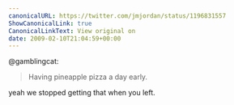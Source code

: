 ```yaml
---
canonicalURL: https://twitter.com/jmjordan/status/1196831557
ShowCanonicalLink: true
CanonicalLinkText: View original on
date: 2009-02-10T21:04:59+00:00
---
```

@gamblingcat:

> Having pineapple pizza a day early.

yeah we stopped getting that when you left.